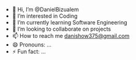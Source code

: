 - 👋 Hi, I’m @DanielBizualem
- 👀 I’m interested in Coding
- 🌱 I’m currently learning Software Engineering
- 💞️ I’m looking to collaborate on projects
- 📫 How to reach me danishow375@gmail.com
- 😄 Pronouns: ...
- ⚡ Fun fact: ...

<!---
DanielBizualem/DanielBizualem is a ✨ special ✨ repository because its `README.md` (this file) appears on your GitHub profile.
You can click the Preview link to take a look at your changes.
--->
